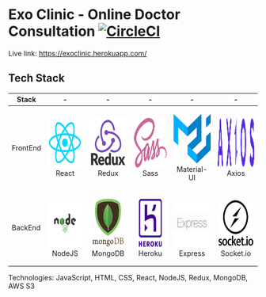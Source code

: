 # Exo Clinic - Online Doctor Consultation  [![CircleCI](https://circleci.com/gh/orma4/Exo-Clinic.svg?style=svg)](https://circleci.com/gh/orma4/Exo-Clinic)

Live link:  https://exoclinic.herokuapp.com/

## Tech Stack

| Stack    | -                                                                                                  | -                                                                                                 | -                                                                                                | -                                                                                                                | -                                                                                                   |
| -------- | -------------------------------------------------------------------------------------------------- | ------------------------------------------------------------------------------------------------- | ------------------------------------------------------------------------------------------------ | ---------------------------------------------------------------------------------------------------------------- | --------------------------------------------------------------------------------------------------- |
| FrontEnd | <p align="center"><img src="./logos/reactjs_logo.png" width="100" height="100"> <br />React</p> | <p align="center"><img src="./logos/redux_logo.png" width="100" height="100"> <br />Redux</p> | <p align="center"><img src="./logos/Sass.png" width="100" height="100"> <br />Sass</p> | <p align="center"><img src="./logos/Material-UI.png" width="100" height="100"> <br />Material-UI</p> | <p align="center"><img src="./logos/axios.svg" width="100" height="100"> <br />Axios</p>
| BackEnd  | <p align="center"><img src="./logos/nodejs_logo.jpg" width="100" height="100"> <br />NodeJS</p>   | <p align="center"><img src="./logos/mongo_logo2.png" width="100" height="100"> <br />MongoDB</p> | <p align="center"><img src="./logos/heroku_logo.png" width="100" height="100"> <br />Heroku</p> | <p align="center"><img src="./logos/express_logo.png" width="100" height="100"> <br />Express</p>| <p align="center"><img src="./logos/socket_logo.png" width="100" height="100"> <br />Socket.io</p> |

Technologies: JavaScript, HTML, CSS, React, NodeJS, Redux, MongoDB, AWS S3 
